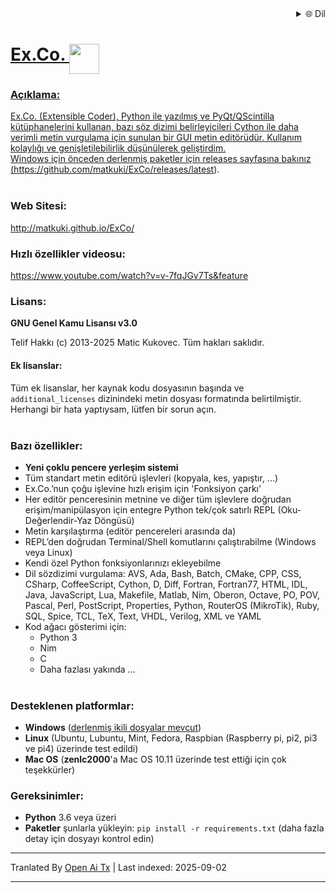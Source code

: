 
<div align="right">
  <details>
    <summary >🌐 Dil</summary>
    <div>
      <div align="center">
        <a href="https://openaitx.github.io/view.html?user=matkuki&project=ExCo&lang=en">English</a>
        | <a href="https://openaitx.github.io/view.html?user=matkuki&project=ExCo&lang=zh-CN">简体中文</a>
        | <a href="https://openaitx.github.io/view.html?user=matkuki&project=ExCo&lang=zh-TW">繁體中文</a>
        | <a href="https://openaitx.github.io/view.html?user=matkuki&project=ExCo&lang=ja">日本語</a>
        | <a href="https://openaitx.github.io/view.html?user=matkuki&project=ExCo&lang=ko">한국어</a>
        | <a href="https://openaitx.github.io/view.html?user=matkuki&project=ExCo&lang=hi">हिन्दी</a>
        | <a href="https://openaitx.github.io/view.html?user=matkuki&project=ExCo&lang=th">ไทย</a>
        | <a href="https://openaitx.github.io/view.html?user=matkuki&project=ExCo&lang=fr">Français</a>
        | <a href="https://openaitx.github.io/view.html?user=matkuki&project=ExCo&lang=de">Deutsch</a>
        | <a href="https://openaitx.github.io/view.html?user=matkuki&project=ExCo&lang=es">Español</a>
        | <a href="https://openaitx.github.io/view.html?user=matkuki&project=ExCo&lang=it">Italiano</a>
        | <a href="https://openaitx.github.io/view.html?user=matkuki&project=ExCo&lang=ru">Русский</a>
        | <a href="https://openaitx.github.io/view.html?user=matkuki&project=ExCo&lang=pt">Português</a>
        | <a href="https://openaitx.github.io/view.html?user=matkuki&project=ExCo&lang=nl">Nederlands</a>
        | <a href="https://openaitx.github.io/view.html?user=matkuki&project=ExCo&lang=pl">Polski</a>
        | <a href="https://openaitx.github.io/view.html?user=matkuki&project=ExCo&lang=ar">العربية</a>
        | <a href="https://openaitx.github.io/view.html?user=matkuki&project=ExCo&lang=fa">فارسی</a>
        | <a href="https://openaitx.github.io/view.html?user=matkuki&project=ExCo&lang=tr">Türkçe</a>
        | <a href="https://openaitx.github.io/view.html?user=matkuki&project=ExCo&lang=vi">Tiếng Việt</a>
        | <a href="https://openaitx.github.io/view.html?user=matkuki&project=ExCo&lang=id">Bahasa Indonesia</a>
        | <a href="https://openaitx.github.io/view.html?user=matkuki&project=ExCo&lang=as">অসমীয়া</
      </div>
    </div>
  </details>
</div>

# Ex&#46;Co&#46; <img src="https://github.com/matkuki/Ex-Co/blob/master/resources/exco-icon.png" align="top" width="48" height="48">
### Açıklama: ###
Ex&#46;Co&#46; (Extensible Coder), Python ile yazılmış ve PyQt/QScintilla kütüphanelerini kullanan, bazı söz dizimi belirleyicileri Cython ile daha verimli metin vurgulama için sunulan bir GUI metin editörüdür.
Kullanım kolaylığı ve genişletilebilirlik düşünülerek geliştirdim.<br>
Windows için önceden derlenmiş paketler için releases sayfasına bakınız (https://github.com/matkuki/ExCo/releases/latest).
<br><br>
### Web Sitesi: ###
http://matkuki.github.io/ExCo/
<br>
### Hızlı özellikler videosu: ###
https://www.youtube.com/watch?v=v-7fqJGv7Ts&feature

### Lisans: ###
__GNU Genel Kamu Lisansı v3.0__

Telif Hakkı (c) 2013-2025 Matic Kukovec. Tüm hakları saklıdır.
  
#### Ek lisanslar: ####
Tüm ek lisanslar, her kaynak kodu dosyasının başında ve ```additional_licenses``` dizinindeki metin dosyası formatında belirtilmiştir. Herhangi bir hata yaptıysam, lütfen bir sorun açın.
<br><br>

### Bazı özellikler: ###
- **Yeni çoklu pencere yerleşim sistemi**
- Tüm standart metin editörü işlevleri (kopyala, kes, yapıştır, ...)
- Ex&#46;Co&#46;’nun çoğu işlevine hızlı erişim için 'Fonksiyon çarkı'
- Her editör penceresinin metnine ve diğer tüm işlevlere doğrudan erişim/manipülasyon için entegre Python tek/çok satırlı REPL (Oku-Değerlendir-Yaz Döngüsü)
- Metin karşılaştırma (editör pencereleri arasında da)
- REPL’den doğrudan Terminal/Shell komutlarını çalıştırabilme (Windows veya Linux)
- Kendi özel Python fonksiyonlarınızı ekleyebilme
- Dil sözdizimi vurgulama: AVS, Ada, Bash, Batch, CMake, CPP, CSS, CSharp, CoffeeScript, Cython, D, Diff, Fortran, Fortran77, HTML, IDL, Java, JavaScript, Lua, Makefile, Matlab, Nim, Oberon, Octave, PO, POV, Pascal, Perl, PostScript, Properties, Python, RouterOS (MikroTik), Ruby, SQL, Spice, TCL, TeX, Text, VHDL, Verilog, XML ve YAML
- Kod ağacı gösterimi için: 
    - Python 3
    - Nim
    - C
    - Daha fazlası yakında ...
<br><br>

### Desteklenen platformlar: ###
- __Windows__ ([derlenmiş ikili dosyalar mevcut](https://github.com/matkuki/ExCo/releases))
- __Linux__ (Ubuntu, Lubuntu, Mint, Fedora, Raspbian (Raspberry pi, pi2, pi3 ve pi4) üzerinde test edildi)
- __Mac OS__ (__zenlc2000__'a Mac OS 10.11 üzerinde test ettiği için çok teşekkürler)

### Gereksinimler: ###
- __Python__ 3.6 veya üzeri
- __Paketler__ şunlarla yükleyin: `pip install -r requirements.txt` (daha fazla detay için dosyayı kontrol edin)


---

Tranlated By [Open Ai Tx](https://github.com/OpenAiTx/OpenAiTx) | Last indexed: 2025-09-02

---